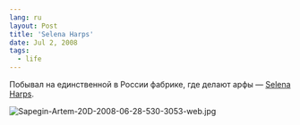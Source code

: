 ```yaml
---
lang: ru
layout: Post
title: 'Selena Harps'
date: Jul 2, 2008
tags:
  - life
---
```


Побывал на единственной в России фабрике, где делают арфы — [Selena Harps](http://selenaharps.ru/).

![Sapegin-Artem-20D-2008-06-28-530-3053-web.jpg](upload://Sapegin-Artem-20D-2008-06-28-530-3053-web.jpg)

